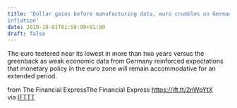 ```yaml
---
title: 'Dollar gains before manufacturing data, euro crumbles on German
inflation'
date: 2019-10-01T01:58:00+01:00
draft: false
---
```


The euro teetered near its lowest in more than two years versus the greenback as weak economic data from Germany reinforced expectations that monetary policy in the euro zone will remain accommodative for an extended period.  
  
from The Financial ExpressThe Financial Express https://ift.tt/2nWpYtX  
via [IFTTT](https://ifttt.com/?ref=da&site=blogger)